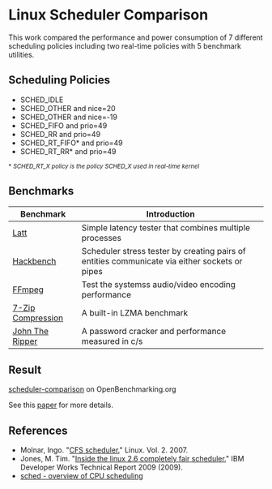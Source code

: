 # Linux Scheduler Comparison

This work compared the performance and power consumption of 7 different scheduling policies including two real-time policies with 5 benchmark utilities.


## Scheduling Policies

* SCHED_IDLE
* SCHED_OTHER and nice=20
* SCHED_OTHER and nice=-19
* SCHED_FIFO and prio=49
* SCHED_RR and prio=49
* SCHED_RT_FIFO* and prio=49
* SCHED_RT_RR* and prio=49

<sub>* *SCHED_RT_X policy is the policy SCHED_X used in real-time kernel*</sub>


## Benchmarks

| Benchmark         | Introduction                                                                                  |
| -------------     | --------------------------------------------------------------------------------------------- |
| [Latt](http://openbenchmarking.org/test/ljishen/latt)                   | Simple latency tester that combines multiple processes                                             |
| [Hackbench](http://openbenchmarking.org/test/ljishen/hackbench)         | Scheduler stress tester by creating pairs of entities communicate via either sockets or pipes |
| [FFmpeg](http://openbenchmarking.org/test/pts/ffmpeg)                   | Test the systemss audio/video encoding performance                                                 |
| [7-Zip Compression](http://openbenchmarking.org/test/pts/compress-7zip) | A built-in LZMA benchmark                                                                           |
| [John The Ripper](http://openbenchmarking.org/test/pts/john-the-ripper) | A password cracker and performance measured in c/s                                                 |


## Result
[scheduler-comparison](http://openbenchmarking.org/result/1703190-RI-SCHEDULER56) on OpenBenchmarking.org

See this [paper](https://drive.google.com/file/d/0B9Q3i4Vp4rm2SEZjcUIzY3FLczA/view?usp=sharing) for more details.


## References

 * Molnar, Ingo. "[CFS scheduler.](https://www.kernel.org/doc/Documentation/scheduler/sched-design-CFS.txt)" Linux. Vol. 2. 2007.
 * Jones, M. Tim. "[Inside the linux 2.6 completely fair scheduler.](https://www.ibm.com/developerworks/library/l-completely-fair-scheduler/)" IBM Developer Works Technical Report 2009 (2009).
 * [sched - overview of CPU scheduling](http://man7.org/linux/man-pages/man7/sched.7.html)
